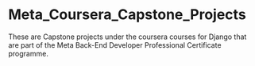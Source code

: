 # Meta_Coursera_Capstone_Projects
These are Capstone projects under the coursera courses for Django that are part of the Meta Back-End Developer Professional Certificate programme.

